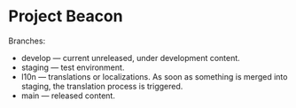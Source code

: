 # Project Beacon

Branches:

* develop — current unreleased, under development content.
* staging — test environment.
* l10n — translations or localizations. As soon as something is merged into staging, the translation process is triggered.
* main — released content.
